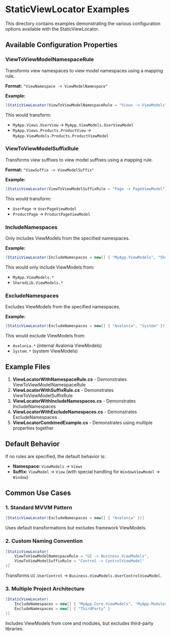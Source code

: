 # StaticViewLocator Examples

This directory contains examples demonstrating the various configuration options available with the StaticViewLocator.

## Available Configuration Properties

### ViewToViewModelNamespaceRule
Transforms view namespaces to view model namespaces using a mapping rule.

**Format:** `"ViewNamespace -> ViewModelNamespace"`

**Example:**
```csharp
[StaticViewLocator(ViewToViewModelNamespaceRule = "Views -> ViewModels")]
```

This would transform:
- `MyApp.Views.UserView` → `MyApp.ViewModels.UserViewModel`
- `MyApp.Views.Products.ProductView` → `MyApp.ViewModels.Products.ProductViewModel`

### ViewToViewModelSuffixRule
Transforms view suffixes to view model suffixes using a mapping rule.

**Format:** `"ViewSuffix -> ViewModelSuffix"`

**Example:**
```csharp
[StaticViewLocator(ViewToViewModelSuffixRule = "Page -> PageViewModel")]
```

This would transform:
- `UserPage` → `UserPageViewModel`
- `ProductPage` → `ProductPageViewModel`

### IncludeNamespaces
Only includes ViewModels from the specified namespaces.

**Example:**
```csharp
[StaticViewLocator(IncludeNamespaces = new[] { "MyApp.ViewModels", "SharedLib.ViewModels" })]
```

This would only include ViewModels from:
- `MyApp.ViewModels.*`
- `SharedLib.ViewModels.*`

### ExcludeNamespaces
Excludes ViewModels from the specified namespaces.

**Example:**
```csharp
[StaticViewLocator(ExcludeNamespaces = new[] { "Avalonia", "System" })]
```

This would exclude ViewModels from:
- `Avalonia.*` (internal Avalonia ViewModels)
- `System.*` (system ViewModels)

## Example Files

1. **ViewLocatorWithNamespaceRule.cs** - Demonstrates ViewToViewModelNamespaceRule
2. **ViewLocatorWithSuffixRule.cs** - Demonstrates ViewToViewModelSuffixRule
3. **ViewLocatorWithIncludeNamespaces.cs** - Demonstrates IncludeNamespaces
4. **ViewLocatorWithExcludeNamespaces.cs** - Demonstrates ExcludeNamespaces
5. **ViewLocatorCombinedExample.cs** - Demonstrates using multiple properties together

## Default Behavior

If no rules are specified, the default behavior is:
- **Namespace:** `ViewModels` → `Views`
- **Suffix:** `ViewModel` → `View` (with special handling for `WindowViewModel` → `Window`)

## Common Use Cases

### 1. Standard MVVM Pattern
```csharp
[StaticViewLocator(ExcludeNamespaces = new[] { "Avalonia" })]
```
Uses default transformations but excludes framework ViewModels.

### 2. Custom Naming Convention
```csharp
[StaticViewLocator(
    ViewToViewModelNamespaceRule = "UI -> Business.ViewModels",
    ViewToViewModelSuffixRule = "Control -> ControlViewModel"
)]
```
Transforms `UI.UserControl` → `Business.ViewModels.UserControlViewModel`.

### 3. Multiple Project Architecture
```csharp
[StaticViewLocator(
    IncludeNamespaces = new[] { "MyApp.Core.ViewModels", "MyApp.Modules.ViewModels" },
    ExcludeNamespaces = new[] { "ThirdParty" }
)]
```
Includes ViewModels from core and modules, but excludes third-party libraries.